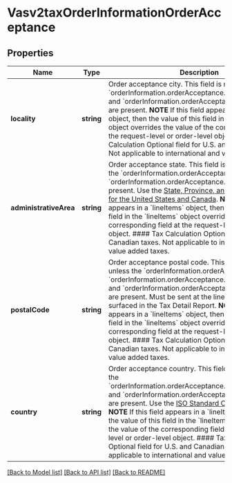 # Vasv2taxOrderInformationOrderAcceptance

## Properties
Name | Type | Description | Notes
------------ | ------------- | ------------- | -------------
**locality** | **string** | Order acceptance city. This field is not used unless the &#x60;orderInformation.orderAcceptance.administrativeArea&#x60; and &#x60;orderInformation.orderAcceptance.country&#x60; fields are present.  **NOTE** If this field appears in a &#x60;lineItems&#x60; object, then the value of this field in the &#x60;lineItems&#x60; object overrides the value of the corresponding field at the request-level or order-level object.  #### Tax Calculation Optional field for U.S. and Canadian taxes. Not applicable to international and value added taxes. | [optional] 
**administrativeArea** | **string** | Order acceptance state. This field is not used unless the &#x60;orderInformation.orderAcceptance.locality&#x60; and &#x60;orderInformation.orderAcceptance.country&#x60; fields are present. Use the [State, Province, and Territory Codes for the United States and Canada](https://developer.cybersource.com/library/documentation/sbc/quickref/states_and_provinces.pdf).  **NOTE** If this field appears in a &#x60;lineItems&#x60; object, then the value of this field in the &#x60;lineItems&#x60; object overrides the value of the corresponding field at the request-level or order-level object.  #### Tax Calculation Optional field for U.S. and Canadian taxes. Not applicable to international and value added taxes. | [optional] 
**postalCode** | **string** | Order acceptance postal code. This field is not used unless the &#x60;orderInformation.orderAcceptance.locality&#x60;, &#x60;orderInformation.orderAcceptance.administrativeArea&#x60;, and &#x60;orderInformation.orderAcceptance.country&#x60; fields are present. Must be sent at the line or offer level to be surfaced in the Tax Detail Report.  **NOTE** If this field appears in a &#x60;lineItems&#x60; object, then the value of this field in the &#x60;lineItems&#x60; object overrides the value of the corresponding field at the request-level or order-level object.  #### Tax Calculation Optional field for U.S. and Canadian taxes. Not applicable to international and value added taxes. | [optional] 
**country** | **string** | Order acceptance country. This field is not used unless the &#x60;orderInformation.orderAcceptance.administrativeArea&#x60; and &#x60;orderInformation.orderAcceptance.locality&#x60; fields are present. Use the [ISO Standard Country Codes.](http://apps.cybersource.com/library/documentation/sbc/quickref/countries_alpha_list.pdf)  **NOTE** If this field appears in a &#x60;lineItems&#x60; object, then the value of this field in the &#x60;lineItems&#x60; object overrides the value of the corresponding field at the request-level or order-level object.  #### Tax Calculation Optional field for U.S. and Canadian taxes. Not applicable to international and value added taxes. | [optional] 

[[Back to Model list]](../README.md#documentation-for-models) [[Back to API list]](../README.md#documentation-for-api-endpoints) [[Back to README]](../README.md)


